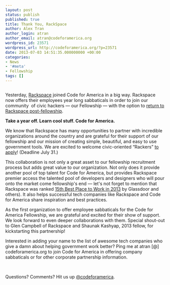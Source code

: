 ```yaml
---
layout: post
status: publish
published: true
title: Thank You, RackSpace
author: Alex Tran
author_login: atran
author_email: atran@codeforamerica.org
wordpress_id: 23571
wordpress_url: http://codeforamerica.org/?p=23571
date: 2013-07-03 14:51:35.000000000 +00:00
categories:
- News
- '#meta'
- Fellowship
tags: []
---
```

<p style="text-align: center;"><img class="aligncenter" src="https://lh6.googleusercontent.com/UYJvfk048oPWfvw9gpR97iM749QG_wrRbYUfF8oyqmrXLCzbWQCg_A6bGY2cTZdj2Tj1XNeEXjGfrwVftorNER-XHG5mc-zUu8mlSMWPADbQ0upkd9xe8Ofu" alt="" width="NaN" height="NaN" /></p>
<p dir="ltr">Yesterday, <a href="http://www.rackspace.com/">Rackspace</a> joined Code for America in a big way. Rackspace now offers their employees year long sabbaticals in order to join our community  of civic hackers — our Fellowship — with the option to <a href="http://www.rackspace.com/blog/how-rackspace-supports-code-for-america-fellows/">return to Rackspace post-fellowship</a>.</p>
<p dir="ltr"><strong>Take a year off. Learn cool stuff. Code for America.</strong></p>
We know that Rackspace has many opportunities to partner with incredible organizations around the country and are grateful for their support of our fellowship and our mission of creating simple, beautiful, and easy to use government tools. We are excited to welcome civic-oriented “Rackers” <a href="http://www.codeforamerica.org/apply">to apply</a>! (Deadline July 31.)

This collaboration is not only a great asset to our fellowship recruitment process but adds great value to our organization. Not only does it provide another pool of top talent for Code for America, but provides Rackspace premier access the talented pool of developers and designers who will pour onto the market come fellowship's end — let's not forget to mention that Rackspace was ranked <a href="http://www.rackspace.com/blog/rackspace-on-glassdoors-list-of-top-50-best-places-to-work-in-2013/">15th Best Place to Work in 2013</a> by Glassdoor and others). It also helps successful tech companies like Rackspace and Code for America share inspiration and best practices.
<p dir="ltr">As the first organization to offer employee sabbaticals for the Code for America Fellowship, we are grateful and excited for their show of support. We look forward to even deeper collaborations with them. Special shout-out to Glen Campbell of Rackspace and Shaunak Kashyap, 2013 fellow, for kickstarting this partnership!</p>
<p dir="ltr">Interested in adding your name to the list of awesome tech companies who give a damn about helping government work better? Ping me at atran [@] codeforamerica.org to join Code for America in offering company sabbaticals or for other corporate partnership information.</p>
&nbsp;

Questions? Comments? Hit us up <a href="http://twitter.com/codeforamerica" target="_blank">@codeforamerica</a>.
